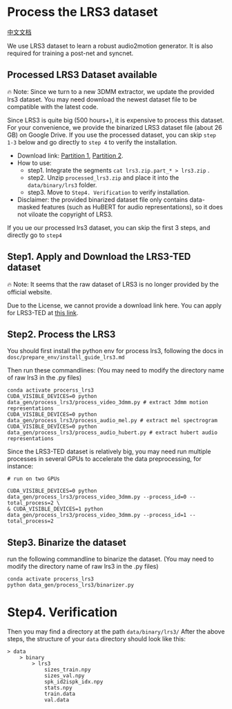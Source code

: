 # Process the LRS3 dataset

[中文文档](./zh/process_lrs3-zh.md)

We use LRS3 dataset to learn a robust audio2motion generator. It is also required for training a post-net and syncnet.

## Processed LRS3 Dataset available
🔥 Note: Since we turn to a new 3DMM extractor, we update the provided lrs3 dataset. You may need download the newest dataset file to be compatible with the latest code.

Since LRS3 is quite big (500 hours+), it is expensive to process this dataset. For your convenience, we provide the binarized LRS3 dataset file (about 26 GB) on Google Drive. If you use the processed dataset, you can skip `step 1-3` below and go directly to `step 4` to verify the installation.
- Download link: [Partition 1](https://drive.google.com/drive/folders/1QK_ikLKUzGYiqHBzvKz0s5zKWeH-sm3L?usp=share_link), [Partition 2](https://drive.google.com/drive/folders/1WbECLfpxAZ0D7PcrlZxV-fCObT-TnfD8?usp=share_link). 
- How to use: 
    - step1. Integrate the segments `cat lrs3.zip.part_* > lrs3.zip` .
    - step2. Unzip `processed_lrs3.zip` and place it into the `data/binary/lrs3` folder.
    - step3. Move to `Step4. Verification` to verify installation.
- Disclaimer: the provided binarized dataset file only contains data-masked features (such as HuBERT for audio representations), so it does not viloate the copyright of LRS3.

If you ue our processed lrs3 dataset, you can skip the first 3 steps, and directly go to `step4`

## Step1. Apply and Download the LRS3-TED dataset

🔥 Note: It seems that the raw dataset of LRS3 is no longer provided by the official website.

Due to the License, we cannot provide a download link here. You can apply for LRS3-TED at [this link](https://www.robots.ox.ac.uk/~vgg/data/lip_reading/).

## Step2. Process the LRS3

You should first install the python env for process lrs3, following the docs in `dosc/prepare_env/install_guide_lrs3.md`

Then run these commandlines: (You may need to modify the directory name of raw lrs3 in the .py files)

```
conda activate procerss_lrs3
CUDA_VISIBLE_DEVICES=0 python data_gen/process_lrs3/process_video_3dmm.py # extract 3dmm motion representations
CUDA_VISIBLE_DEVICES=0 python data_gen/process_lrs3/process_audio_mel.py # extract mel spectrogram
CUDA_VISIBLE_DEVICES=0 python data_gen/process_lrs3/process_audio_hubert.py # extract hubert audio representations

```

Since the LRS3-TED dataset is relatively big, you may need run multiple processes in several GPUs to accelerate the data preprocessing, for instance:
```
# run on two GPUs

CUDA_VISIBLE_DEVICES=0 python data_gen/process_lrs3/process_video_3dmm.py --process_id=0 --total_process=2 \
& CUDA_VISIBLE_DEVICES=1 python data_gen/process_lrs3/process_video_3dmm.py --process_id=1 --total_process=2
```

## Step3. Binarize the dataset

run the following commandline to binarize the dataset. (You may need to modify the directory name of raw lrs3 in the .py files)

```
conda activate procerss_lrs3
python data_gen/process_lrs3/binarizer.py
```

# Step4. Verification
Then you may find a directory at the path  `data/binary/lrs3/`
After the above steps, the structure of your `data` directory should look like this:

```
> data
    > binary
        > lrs3
            sizes_train.npy
            sizes_val.npy
            spk_id2ispk_idx.npy
            stats.npy
            train.data
            val.data
```